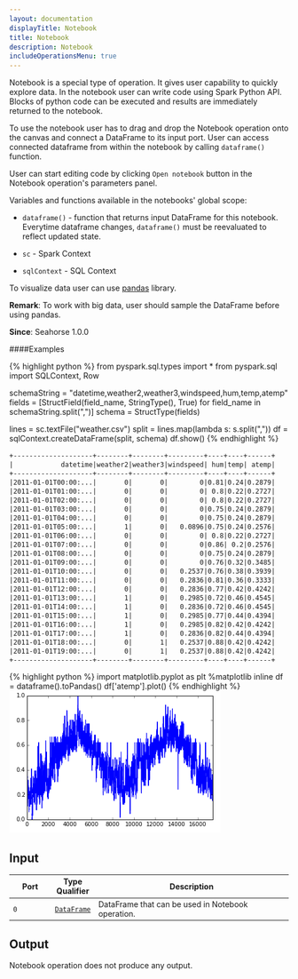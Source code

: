 ```yaml
---
layout: documentation
displayTitle: Notebook
title: Notebook
description: Notebook
includeOperationsMenu: true
---
```


Notebook is a special type of operation. It gives user capability to quickly explore data.
In the notebook user can write code using Spark Python API.
Blocks of python code can be executed and results are immediately returned to the notebook.

To use the notebook user has to drag and drop the Notebook operation onto the canvas
and connect a DataFrame to its input port. User can access connected dataframe from within
the notebook by calling `dataframe()` function.

User can start editing code by clicking `Open notebook` button in the Notebook operation's
parameters panel.

Variables and functions available in the notebooks' global scope:

* <code>dataframe()</code> - function that returns input DataFrame for this notebook.
Everytime dataframe changes, `dataframe()` must be reevaluated to reflect updated state.

* <code>sc</code> - Spark Context

* <code>sqlContext</code> - SQL Context

To visualize data user can use <a target="_blank" href="{{ site.PANDAS_LIBRARY_ADDRESS }}">pandas</a> library.

**Remark**: To work with big data, user should sample the DataFrame before using pandas.

**Since**: Seahorse 1.0.0

####Examples

{% highlight python %}
from pyspark.sql.types import *
from pyspark.sql import SQLContext, Row

schemaString = "datetime,weather2,weather3,windspeed,hum,temp,atemp"
fields = [StructField(field_name, StringType(), True) for field_name in schemaString.split(",")]
schema = StructType(fields)

lines = sc.textFile("weather.csv")
split = lines.map(lambda s: s.split(","))
df = sqlContext.createDataFrame(split, schema)
df.show()
{% endhighlight %}

    +--------------------+--------+--------+---------+----+----+------+
    |            datetime|weather2|weather3|windspeed| hum|temp| atemp|
    +--------------------+--------+--------+---------+----+----+------+
    |2011-01-01T00:00:...|       0|       0|        0|0.81|0.24|0.2879|
    |2011-01-01T01:00:...|       0|       0|        0| 0.8|0.22|0.2727|
    |2011-01-01T02:00:...|       0|       0|        0| 0.8|0.22|0.2727|
    |2011-01-01T03:00:...|       0|       0|        0|0.75|0.24|0.2879|
    |2011-01-01T04:00:...|       0|       0|        0|0.75|0.24|0.2879|
    |2011-01-01T05:00:...|       1|       0|   0.0896|0.75|0.24|0.2576|
    |2011-01-01T06:00:...|       0|       0|        0| 0.8|0.22|0.2727|
    |2011-01-01T07:00:...|       0|       0|        0|0.86| 0.2|0.2576|
    |2011-01-01T08:00:...|       0|       0|        0|0.75|0.24|0.2879|
    |2011-01-01T09:00:...|       0|       0|        0|0.76|0.32|0.3485|
    |2011-01-01T10:00:...|       0|       0|   0.2537|0.76|0.38|0.3939|
    |2011-01-01T11:00:...|       0|       0|   0.2836|0.81|0.36|0.3333|
    |2011-01-01T12:00:...|       0|       0|   0.2836|0.77|0.42|0.4242|
    |2011-01-01T13:00:...|       1|       0|   0.2985|0.72|0.46|0.4545|
    |2011-01-01T14:00:...|       1|       0|   0.2836|0.72|0.46|0.4545|
    |2011-01-01T15:00:...|       1|       0|   0.2985|0.77|0.44|0.4394|
    |2011-01-01T16:00:...|       1|       0|   0.2985|0.82|0.42|0.4242|
    |2011-01-01T17:00:...|       1|       0|   0.2836|0.82|0.44|0.4394|
    |2011-01-01T18:00:...|       0|       1|   0.2537|0.88|0.42|0.4242|
    |2011-01-01T19:00:...|       0|       1|   0.2537|0.88|0.42|0.4242|
    +--------------------+--------+--------+---------+----+----+------+

{% highlight python %}
import matplotlib.pyplot as plt
%matplotlib inline
df = dataframe().toPandas()
df['atemp'].plot()
{% endhighlight %}
<img class="img-responsive" src="../img/notebook_plot.png" />

## Input

<table>
<thead>
<tr>
<th style="width:15%">Port</th>
<th style="width:15%">Type Qualifier</th>
<th style="width:70%">Description</th>
</tr>
</thead>
<tbody>
<tr>
<td><code>0</code></td>
<td><code><a href="../classes/dataframe.html">DataFrame</a></code></td>
<td>DataFrame that can be used in Notebook operation.</td>
</tr>
</tbody>
</table>

## Output

Notebook operation does not produce any output.
